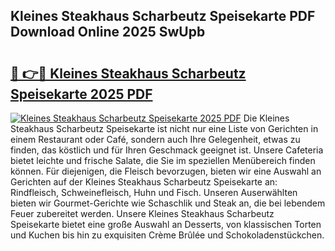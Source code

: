 ## Kleines Steakhaus Scharbeutz Speisekarte PDF Download Online 2025 SwUpb

# <h2><a href="http://gcdtc0.nevu.top/?p=Kleines+Steakhaus+Scharbeutz+Speisekarte">🔗 👉🔴 Kleines Steakhaus Scharbeutz Speisekarte 2025 PDF</a></h2>

[![Kleines Steakhaus Scharbeutz Speisekarte 2025 PDF](https://i.imgur.com/dBaPXMq.png)](http://gcdtc0.nevu.top/?p=Kleines+Steakhaus+Scharbeutz+Speisekarte)
Die Kleines Steakhaus Scharbeutz Speisekarte ist nicht nur eine Liste von Gerichten in einem Restaurant oder Café, sondern auch Ihre Gelegenheit, etwas zu finden, das köstlich und für Ihren Geschmack geeignet ist. Unsere Cafeteria bietet leichte und frische Salate, die Sie im speziellen Menübereich finden können. Für diejenigen, die Fleisch bevorzugen, bieten wir eine Auswahl an Gerichten auf der Kleines Steakhaus Scharbeutz Speisekarte an: Rindfleisch, Schweinefleisch, Huhn und Fisch. Unseren Auserwählten bieten wir Gourmet-Gerichte wie Schaschlik und Steak an, die bei lebendem Feuer zubereitet werden. Unsere Kleines Steakhaus Scharbeutz Speisekarte bietet eine große Auswahl an Desserts, von klassischen Torten und Kuchen bis hin zu exquisiten Crème Brûlée und Schokoladenstückchen.

